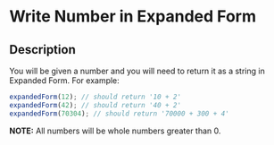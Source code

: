 # Write Number in Expanded Form

## Description

You will be given a number and you will need to return it as a string in Expanded Form. For example:

```js
expandedForm(12); // should return '10 + 2'
expandedForm(42); // should return '40 + 2'
expandedForm(70304); // should return '70000 + 300 + 4'
```

**NOTE:** All numbers will be whole numbers greater than 0.
